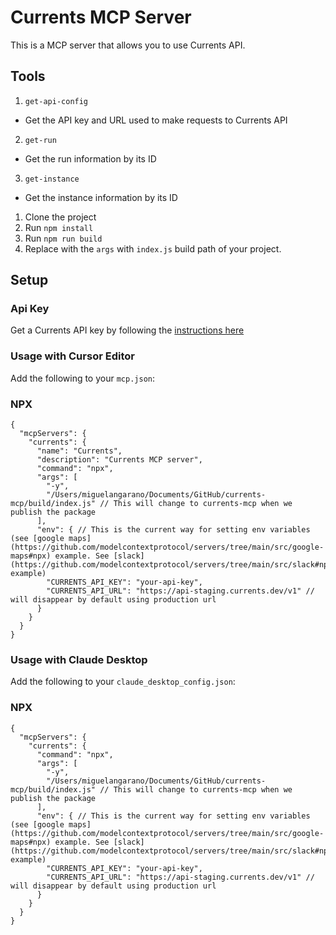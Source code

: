 # Currents MCP Server

This is a MCP server that allows you to use Currents API.

## Tools

1. `get-api-config`

- Get the API key and URL used to make requests to Currents API

2. `get-run`

- Get the run information by its ID

3. `get-instance`

- Get the instance information by its ID

1. Clone the project
2. Run `npm install`
3. Run `npm run build`
4. Replace with the `args` with `index.js` build path of your project.

## Setup

### Api Key

Get a Currents API key by following the [instructions here](https://docs.currents.dev/resources/api/api-keys)

### Usage with Cursor Editor
Add the following to your `mcp.json`:

### NPX
```
{
  "mcpServers": {
    "currents": {
      "name": "Currents",
      "description": "Currents MCP server",
      "command": "npx",
      "args": [
        "-y",
        "/Users/miguelangarano/Documents/GitHub/currents-mcp/build/index.js" // This will change to currents-mcp when we publish the package
      ],
      "env": { // This is the current way for setting env variables (see [google maps](https://github.com/modelcontextprotocol/servers/tree/main/src/google-maps#npx) example. See [slack](https://github.com/modelcontextprotocol/servers/tree/main/src/slack#npx) example)
        "CURRENTS_API_KEY": "your-api-key",
        "CURRENTS_API_URL": "https://api-staging.currents.dev/v1" // will disappear by default using production url
      }
    }
  }
}
```


### Usage with Claude Desktop
Add the following to your `claude_desktop_config.json`:

### NPX
```
{
  "mcpServers": {
    "currents": {
      "command": "npx",
      "args": [
        "-y",
        "/Users/miguelangarano/Documents/GitHub/currents-mcp/build/index.js" // This will change to currents-mcp when we publish the package
      ],
      "env": { // This is the current way for setting env variables (see [google maps](https://github.com/modelcontextprotocol/servers/tree/main/src/google-maps#npx) example. See [slack](https://github.com/modelcontextprotocol/servers/tree/main/src/slack#npx) example)
        "CURRENTS_API_KEY": "your-api-key",
        "CURRENTS_API_URL": "https://api-staging.currents.dev/v1" // will disappear by default using production url
      }
    }
  }
}
```
